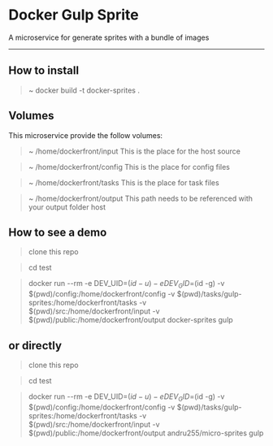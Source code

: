 Docker Gulp Sprite
===================

A microservice for generate sprites with a bundle of images

----------


How to install
-------------

> ~ docker build -t docker-sprites . 


Volumes
-------------

This microservice provide the follow volumes:

> ~ /home/dockerfront/input
This is the place for the host source

> ~ /home/dockerfront/config
This is the place for config files

> ~ /home/dockerfront/tasks
This is the place for task files

> ~ /home/dockerfront/output
This path needs to be referenced with your output folder host

How to see a demo
---------------
> clone this repo

> cd test

> docker run --rm -e DEV_UID=$(id -u) -e DEV_GID=$(id -g) -v $(pwd)/config:/home/dockerfront/config -v $(pwd)/tasks/gulp-sprites:/home/dockerfront/tasks -v $(pwd)/src:/home/dockerfront/input -v $(pwd)/public:/home/dockerfront/output docker-sprites gulp

or directly
---------------
> clone this repo

> cd test

> docker run --rm -e DEV_UID=$(id -u) -e DEV_GID=$(id -g) -v $(pwd)/config:/home/dockerfront/config -v $(pwd)/tasks/gulp-sprites:/home/dockerfront/tasks -v $(pwd)/src:/home/dockerfront/input -v $(pwd)/public:/home/dockerfront/output andru255/micro-sprites gulp
